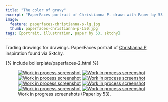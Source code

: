 ```yaml
---
title: "The color of gravy"
excerpt: "PaperFaces portrait of Christianna P. drawn with Paper by 53 on an iPad."
image: 
  feature: paperfaces-christianna-p-lg.jpg
  thumb: paperfaces-christianna-p-150.jpg
tags: [portrait, illustration, paper by 53, sktchy]
---
```


Trading drawings for drawings. PaperFaces portrait of <a href="http://sktchy.com/wkGeKD">Christianna P</a>, inspiration found via Sktchy.

{% include boilerplate/paperfaces-2.html %}

<figure class="half">
  <a href="{{ site.url }}/images/paperfaces-christianna-p-process-1-lg.jpg"><img src="{{ site.url }}/images/paperfaces-christianna-p-process-1-600.jpg" alt="Work in process screenshot"></a>
  <a href="{{ site.url }}/images/paperfaces-christianna-p-process-2-lg.jpg"><img src="{{ site.url }}/images/paperfaces-christianna-p-process-2-600.jpg" alt="Work in process screenshot"></a>
  <a href="{{ site.url }}/images/paperfaces-christianna-p-process-3-lg.jpg"><img src="{{ site.url }}/images/paperfaces-christianna-p-process-3-600.jpg" alt="Work in process screenshot"></a>
  <a href="{{ site.url }}/images/paperfaces-christianna-p-process-4-lg.jpg"><img src="{{ site.url }}/images/paperfaces-christianna-p-process-4-600.jpg" alt="Work in process screenshot"></a>
  <a href="{{ site.url }}/images/paperfaces-christianna-p-process-5-lg.jpg"><img src="{{ site.url }}/images/paperfaces-christianna-p-process-5-600.jpg" alt="Work in process screenshot"></a>
  <a href="{{ site.url }}/images/paperfaces-christianna-p-process-6-lg.jpg"><img src="{{ site.url }}/images/paperfaces-christianna-p-process-6-600.jpg" alt="Work in process screenshot"></a>
  <a href="{{ site.url }}/images/paperfaces-christianna-p-process-7-lg.jpg"><img src="{{ site.url }}/images/paperfaces-christianna-p-process-7-600.jpg" alt="Work in process screenshot"></a>
  <a href="{{ site.url }}/images/paperfaces-christianna-p-process-8-lg.jpg"><img src="{{ site.url }}/images/paperfaces-christianna-p-process-8-600.jpg" alt="Work in process screenshot"></a>
  <figcaption>Work in progress screenshots (Paper by 53).</figcaption>
</figure>